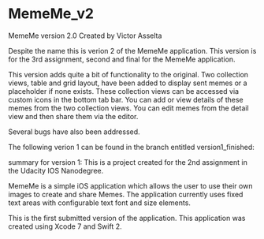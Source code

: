 # MemeMe_v2

MemeMe version 2.0
Created by Victor Asselta

Despite the name this is verion 2 of the MemeMe application.
This version is for the 3rd assignment, second and final for the MemeMe application.

This version adds quite a bit of functionality to the original. 
Two collection views, table and grid layout, have been added to display sent memes or a placeholder if none exists.
These collection views can be accessed via custom icons in the bottom tab bar.
You can add or view details of these memes from the two collection views.
You can edit memes from the detail view and then share them via the editor.

Several bugs have also been addressed.

The following verion 1 can be found in the branch entitled version1_finished:

summary for version 1:
  This is a project created for the 2nd assignment in the Udacity IOS Nanodegree.

  MemeMe is a simple iOS application which allows the user to use their own images to create and share Memes.
  The application currently uses fixed text areas with configurable text font and size elements.

  This is the first submitted version of the application. This application was created using Xcode 7 and Swift 2.

